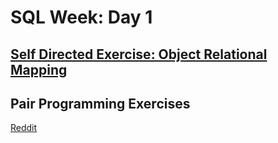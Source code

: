 # SQL Week: Day 1

## [Self Directed Exercise: Object Relational Mapping](orm/)

## Pair Programming Exercises

[Reddit](https://github.com/horizons-school-of-technology/reddit)

